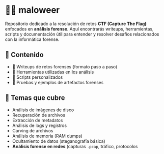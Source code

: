 # 🕵️‍♂️ maloweer

Repositorio dedicado a la resolución de retos **CTF (Capture The Flag)** enfocados en **análisis forense**. Aquí encontrarás writeups, herramientas, scripts y documentación útil para entender y resolver desafíos relacionados con la informática forense.

## 📂 Contenido

- 📝 Writeups de retos forenses (formato paso a paso)
- 🧰 Herramientas utilizadas en los análisis
- 📜 Scripts personalizados
- 🧪 Pruebas y ejemplos de artefactos forenses

## 🧠 Temas que cubre

- Análisis de imágenes de disco
- Recuperación de archivos
- Extracción de metadatos
- Análisis de logs y registros
- Carving de archivos
- Análisis de memoria (RAM dumps)
- Ocultamiento de datos (steganografía básica)
- **Análisis forense en redes** (capturas `.pcap`, tráfico, protocolos


